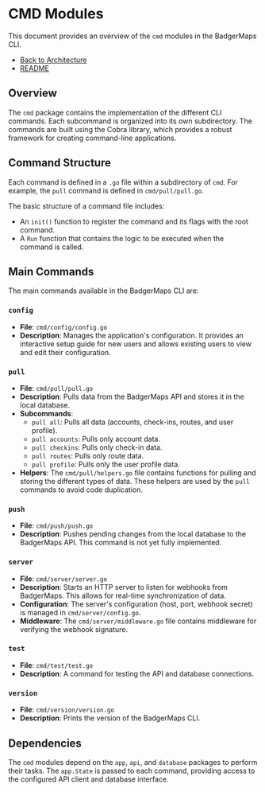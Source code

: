 # CMD Modules

This document provides an overview of the `cmd` modules in the BadgerMaps CLI.

- [Back to Architecture](./ARCHITECTURE.md)
- [README](../README.md)

## Overview

The `cmd` package contains the implementation of the different CLI commands. Each subcommand is organized into its own subdirectory. The commands are built using the Cobra library, which provides a robust framework for creating command-line applications.

## Command Structure

Each command is defined in a `.go` file within a subdirectory of `cmd`. For example, the `pull` command is defined in `cmd/pull/pull.go`.

The basic structure of a command file includes:

- An `init()` function to register the command and its flags with the root command.
- A `Run` function that contains the logic to be executed when the command is called.

## Main Commands

The main commands available in the BadgerMaps CLI are:

### `config`

- **File**: `cmd/config/config.go`
- **Description**: Manages the application's configuration. It provides an interactive setup guide for new users and allows existing users to view and edit their configuration.

### `pull`

- **File**: `cmd/pull/pull.go`
- **Description**: Pulls data from the BadgerMaps API and stores it in the local database.
- **Subcommands**:
    - `pull all`: Pulls all data (accounts, check-ins, routes, and user profile).
    - `pull accounts`: Pulls only account data.
    - `pull checkins`: Pulls only check-in data.
    - `pull routes`: Pulls only route data.
    - `pull profile`: Pulls only the user profile data.
- **Helpers**: The `cmd/pull/helpers.go` file contains functions for pulling and storing the different types of data. These helpers are used by the `pull` commands to avoid code duplication.

### `push`

- **File**: `cmd/push/push.go`
- **Description**: Pushes pending changes from the local database to the BadgerMaps API. This command is not yet fully implemented.

### `server`

- **File**: `cmd/server/server.go`
- **Description**: Starts an HTTP server to listen for webhooks from BadgerMaps. This allows for real-time synchronization of data.
- **Configuration**: The server's configuration (host, port, webhook secret) is managed in `cmd/server/config.go`.
- **Middleware**: The `cmd/server/middleware.go` file contains middleware for verifying the webhook signature.

### `test`

- **File**: `cmd/test/test.go`
- **Description**: A command for testing the API and database connections.

### `version`

- **File**: `cmd/version/version.go`
- **Description**: Prints the version of the BadgerMaps CLI.

## Dependencies

The `cmd` modules depend on the `app`, `api`, and `database` packages to perform their tasks. The `app.State` is passed to each command, providing access to the configured API client and database interface.
